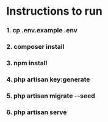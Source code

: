# Instructions to run

### 1. cp .env.example .env
### 2. composer install
### 3. npm install
### 4. php artisan key:generate
### 5. php artisan migrate --seed
### 6. php artisan serve
